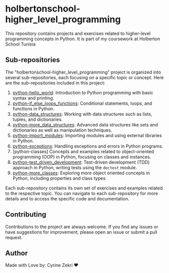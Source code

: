 # holbertonschool-higher_level_programming

This repository contains projects and exercises related to higher-level programming concepts in Python.
It is part of my coursework at Holberton School Tunisia
## Sub-repositories

The "holbertonschool-higher_level_programming" project is organized into several sub-repositories, each focusing on a specific topic or concept. Here are the sub-repositories included in this project:

1. [python-hello_world](./python-hello_world): Introduction to Python programming with basic syntax and printing.
2. [python-if_else_loops_functions](./python-if_else_loops_functions): Conditional statements, loops, and functions in Python.
3. [python-data_structures](./python-data_structures): Working with data structures such as lists, tuples, and dictionaries.
4. [python-more_data_structures](./python-more_data_structures): Advanced data structures like sets and  dictionaries as well as manipulation techniques.
5. [python-import_modules](./python-import_modules): Importing modules and using external libraries in Python.
6. [python-exceptions](./python-exceptions): Handling exceptions and errors in Python programs.
7. [python-classes] Concepts and examples related to object-oriented programming (OOP) in Python, focusing on classes and instances.
7. [python-test_driven_development](./python-test_driven_development): Test-driven development (TDD) approach in Python, writing tests using the `doctest` module.
8. [python-more_classes](./python-more_classes): Exploring more object oriented concepts in Python, including properties and class types

Each sub-repository contains its own set of exercises and examples related to the respective topic. You can navigate to each sub-repository for more details and to access the specific code and documentation.

## Contributing
Contributions to the project are always welcome. If you find any issues or have suggestions for improvement, please open an issue or submit a pull request.

## Author 
Made with Love by: Cyrine Zekri :heart:
